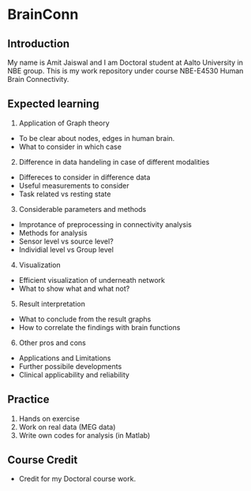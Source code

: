 # BrainConn
## Introduction
My name is Amit Jaiswal and I am Doctoral student at Aalto University in NBE group.
This is my work repository under course NBE-E4530 Human Brain Connectivity.

## Expected learning
1. Application of Graph theory
- To be clear about nodes, edges in human brain.
- What to consider in which case

2. Difference in data handeling in case of different modalities
- Differeces to consider in difference data
- Useful measurements to consider
- Task related vs resting state
3. Considerable parameters and methods
- Improtance of preprocessing in connectivity analysis
- Methods for analysis
- Sensor level vs source level?
- Individial level vs Group level
4. Visualization
- Efficient visualization of underneath network
- What to show what and what not?
5. Result interpretation
- What to conclude from the result graphs
- How to correlate the findings with brain functions
6. Other pros and cons
- Applications and Limitations
- Further possibile developments
- Clinical applicability and reliability

## Practice
1. Hands on exercise 
2. Work on real data (MEG data)
3. Write own codes for analysis (in Matlab)

## Course Credit
- Credit for my Doctoral course work.
